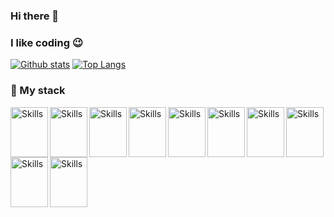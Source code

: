 <h3>Hi there 👋</h3>

<h3>I like coding 😉</h3>

<a href="#">![Github stats](https://github-readme-stats.vercel.app/api?username=Andromeda-NGC224&theme=blueberry&count_private=true&hide_border=true&line_height=20)</a>
<a href="#">![Top Langs](https://github-readme-stats.vercel.app/api/top-langs/?username=Andromeda-NGC224&layout=compact&theme=blueberry&count_private=true&hide_border=true)</a>

<h3>🔨 My stack</h3>

<img src="https://cdn.jsdelivr.net/gh/devicons/devicon/icons/css3/css3-original.svg" alt="Skills" align="left" width="60" height="80"/>  
<img src="https://cdn.jsdelivr.net/gh/devicons/devicon/icons/html5/html5-original.svg" alt="Skills" align="left" width="60" height="80"/>  
<img src="https://cdn.jsdelivr.net/gh/devicons/devicon/icons/javascript/javascript-original.svg" alt="Skills" align="left" width="60" height="80"/>  
<img src="https://cdn.jsdelivr.net/gh/devicons/devicon/icons/typescript/typescript-original.svg" alt="Skills" align="left" width="60" height="80"/>  
<img src="https://cdn.jsdelivr.net/gh/devicons/devicon/icons/react/react-original.svg" alt="Skills" align="left" width="60" height="80"/>  
<img src="https://cdn.jsdelivr.net/gh/devicons/devicon/icons/redux/redux-original.svg" alt="Skills" align="left" width="60" height="80"/>  
<img src="https://cdn.jsdelivr.net/gh/devicons/devicon/icons/eslint/eslint-original.svg" alt="Skills" align="left" width="60" height="80"/> 
<img src="https://cdn.jsdelivr.net/gh/devicons/devicon/icons/nodejs/nodejs-original.svg" alt="Skills" align="left" width="60" height="80"/>     
<img src="https://cdn.jsdelivr.net/gh/devicons/devicon/icons/vscode/vscode-original.svg" alt="Skills" align="left" width="60" height="80"/>
<img src="https://cdn.jsdelivr.net/gh/devicons/devicon/icons/vscode/nextjs-original.svg" alt="Skills" align="left" width="60" height="80"/>
